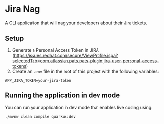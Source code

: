 # Jira Nag

A CLI application that will nag your developers about their Jira tickets.


## Setup

1. Generate a Personal Access Token in JIRA (https://issues.redhat.com/secure/ViewProfile.jspa?selectedTab=com.atlassian.pats.pats-plugin:jira-user-personal-access-tokens)
2. Create an `.env` file in the root of this project with the following variables:
```dotenv
APP_JIRA_TOKEN=your-jira-token
```


## Running the application in dev mode

You can run your application in dev mode that enables live coding using:
```shell script
./mvnw clean compile quarkus:dev
```
